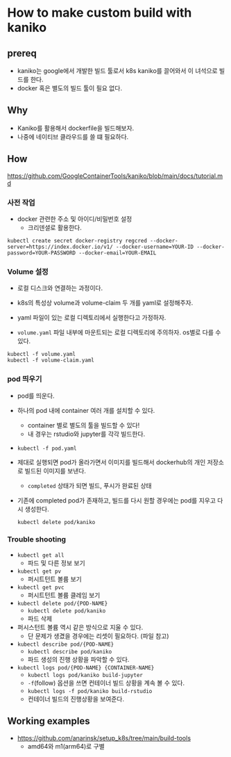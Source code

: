 # How to make custom build with kaniko

## prereq

- kaniko는 google에서 개발한 빌드 툴로서 k8s kaniko를 끌어와서 이 녀석으로 빌드를 한다. 
- docker 혹은 별도의 빌드 툴이 필요 없다. 

## Why 

- Kaniko를 활용해서 dockerfile을 빌드해보자. 
- 나중에 네이티브 클라우드를 쓸 떄 필요하다. 

## How 

https://github.com/GoogleContainerTools/kaniko/blob/main/docs/tutorial.md

### 사전 작업 

- docker 관련한 주소 및 아이디/비밀번호 설정 
    + 크리덴셜로 활용한다. 

```
kubectl create secret docker-registry regcred --docker-server=https://index.docker.io/v1/ --docker-username=YOUR-ID --docker-password=YOUR-PASSWORD --docker-email=YOUR-EMAIL
```

### Volume 설정 

- 로컬 디스크와 연결하는 과정이다. 
- k8s의 특성상 volume과 volume-claim 두 개를 yaml로 설정해주자. 
- yaml 파일이 있는 로컬 디렉토리에서 실행한다고 가정하자. 

- `volume.yaml` 파일 내부에 마운트되는 로컬 디렉토리에 주의하자. os별로 다를 수 있다. 

```shell
kubectl -f volume.yaml 
kubectl -f volume-claim.yaml 
```

### pod 띄우기 

- pod를 띄운다. 
- 하나의 pod 내에 container 여러 개를 설치할 수 있다. 
    + container 별로 별도의 툴을 빌드할 수 있다! 
    + 내 경우는 rstudio와 jupyter를 각각 빌드한다. 

- `kubectl -f pod.yaml`

- 제대로 실행되면 pod가 올라가면서 이미지를 빌드해서 dockerhub의 개인 저장소로 빌드된 이미지를 보낸다.
    + `completed` 상태가 되면 빌드, 푸시가 완료된 상태 

- 기존에 completed pod가 존재하고, 빌드를 다시 원할 경우에는 pod를 지우고 다시 생성한다. 
    ```
    kubectl delete pod/kaniko
    ```

### Trouble shooting 

- `kubectl get all`
    + 파드 및 다른 정보 보기 
- `kubectl get pv`
    + 퍼시트턴트 볼륨 보기 
- `kubectl get pvc`
    + 퍼시트턴트 볼륨 클레임 보기 
- `kubectl delete pod/{POD-NAME}`
    + `kubectl delete pod/kaniko`
    + 파드 삭제 
- 퍼시스턴트 볼륨 역시 같은 방식으로 지울 수 있다. 
    + 단 문제가 생겼을 경우에는 리셋이 필요하다. (파일 참고)
- `kubectl describe pod/{POD-NAME}`
    + `kubectl describe pod/kaniko`
    + 파드 생성의 진행 상황을 파악할 수 있다. 
- `kubectl logs pod/{POD-NAME} {CONTAINER-NAME}`
    + `kubectl logs pod/kaniko build-jupyter`
    + `-f`(follow) 옵션을 쓰면 컨테이너 빌드 상황을 계속 볼 수 있다. 
    + `kubectl logs -f pod/kaniko build-rstudio`
    + 컨테이너 빌드의 진행상황을 보여준다. 

## Working examples 

- https://github.com/anarinsk/setup_k8s/tree/main/build-tools
    + amd64와 m1(arm64)로 구별 






